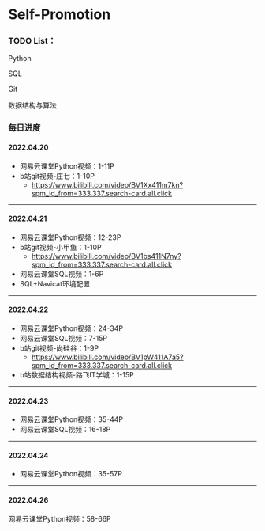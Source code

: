 # Self-Promotion
### TODO List：

Python

SQL

Git

数据结构与算法



### 每日进度

#### 2022.04.20

- 网易云课堂Python视频：1-11P
- b站git视频-庄七：1-10P
  - https://www.bilibili.com/video/BV1Xx411m7kn?spm_id_from=333.337.search-card.all.click

***

#### 2022.04.21

- 网易云课堂Python视频：12-23P
- b站git视频-小甲鱼：1-10P
  - https://www.bilibili.com/video/BV1bs411N7ny?spm_id_from=333.337.search-card.all.click
- 网易云课堂SQL视频：1-6P
- SQL+Navicat环境配置

***

#### 2022.04.22

- 网易云课堂Python视频：24-34P
- 网易云课堂SQL视频：7-15P
- b站git视频-尚硅谷：1-9P
  - https://www.bilibili.com/video/BV1pW411A7a5?spm_id_from=333.337.search-card.all.click
- b站数据结构视频-路飞IT学城：1-15P

***

#### 2022.04.23

- 网易云课堂Python视频：35-44P
- 网易云课堂SQL视频：16-18P

***

#### 2022.04.24

- 网易云课堂Python视频：35-57P

***

#### 2022.04.26

网易云课堂Python视频：58-66P
